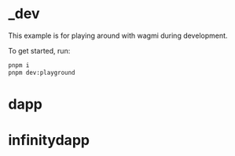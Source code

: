 # \_dev

This example is for playing around with wagmi during development.

To get started, run:

```bash
pnpm i
pnpm dev:playground
```
# dapp
# infinitydapp
